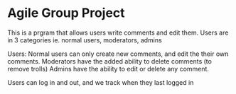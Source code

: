 
# Agile Group Project 
This is a prgram that allows users write comments and edit them. 
Users are in 3 categories ie. normal users, moderators, admins

Users: 
Normal users can only create new comments, and edit the their own comments. 
Moderators have the added ability to delete comments (to remove trolls) 
Admins have the ability to edit or delete any comment. 

Users can log in and out, and we track when they last logged in
